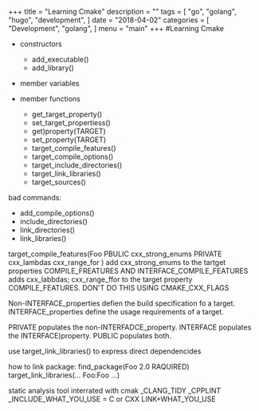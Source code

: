 +++
title = "Learning Cmake"
description = ""
tags = [
    "go",
    "golang",
    "hugo",
    "development",
]
date = "2018-04-02"
categories = [
    "Development",
    "golang",
]
menu = "main"
+++
#Learning Cmake

- constructors
    - add_executable()
    - add_library()
- member variables

- member functions
    - get_target_property()
    - set_target_propertiess()
    - get)property(TARGET)
    - set_property(TARGET)
    - target_compile_features()
    - target_compile_options()
    - target_include_directories()
    - target_link_libraries()
    - target_sources()

bad commands:
- add_compile_options()
- include_directories()
- link_directories()
- link_libraries()

target_compile_features(Foo
PBULIC 
    cxx_strong_enums
PRIVATE
    cxx_lambdas
    cxx_range_for
)
add cxx_strong_enums to the tartget properties
 COMPILE_FREATURES AND INTERFACE_COMPILE_FEATURES
 adds cxx_labbdas; cxx_range_ffor to the target property COMPILE_FEATURES.
 DON'T DO THIS USING CMAKE_CXX_FLAGS

 Non-INTERFACE_properties defien the build specification fo a target.
 INTERFACE_properties define the usage requirements of a target.

PRIVATE populates the non-INTERFADCE_property.
INTERFACE populates the INTERFACE)property.
PUBLIC populates both.


use target_link_libraries() to express direct dependencides




how to link package:
find_package(Foo 2.0 RAQUIRED)
target_link_libraries(... Foo:Foo ...)



static analysis tool interrated with cmak
<lang>_CLANG_TIDY
<lang>_CPPLINT
<lang>_INCLUDE_WHAT_YOU_USE
<lang> = C or CXX
LINK+WHAT_YOU_USE



